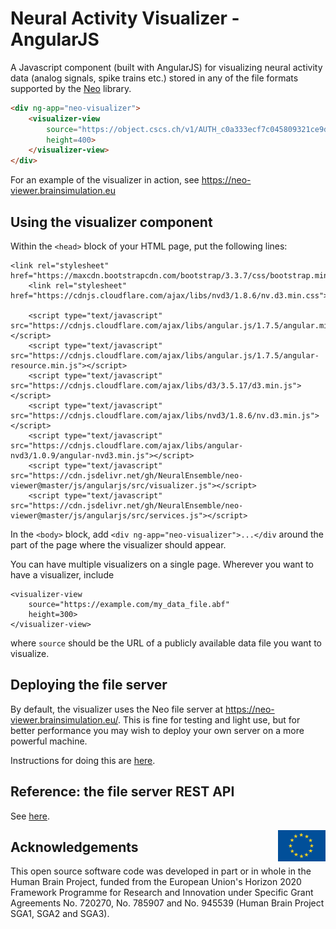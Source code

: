 # Neural Activity Visualizer - AngularJS

A Javascript component (built with AngularJS) for visualizing neural activity data
(analog signals, spike trains etc.) stored in any of the file formats supported by
the [Neo](http://neuralensemble.org/neo) library.

```html
<div ng-app="neo-visualizer">
    <visualizer-view
        source="https://object.cscs.ch/v1/AUTH_c0a333ecf7c045809321ce9d9ecdfdea/Migliore_2018_CA1/exp_data/abf-int-bAC/Ivy_960711AHP3/96711008.abf"
        height=400>
    </visualizer-view>
</div>
```

For an example of the visualizer in action, see https://neo-viewer.brainsimulation.eu

## Using the visualizer component

Within the `<head>` block of your HTML page, put the following lines:

```
<link rel="stylesheet" href="https://maxcdn.bootstrapcdn.com/bootstrap/3.3.7/css/bootstrap.min.css">
    <link rel="stylesheet" href="https://cdnjs.cloudflare.com/ajax/libs/nvd3/1.8.6/nv.d3.min.css">

    <script type="text/javascript" src="https://cdnjs.cloudflare.com/ajax/libs/angular.js/1.7.5/angular.min.js"></script>
    <script type="text/javascript" src="https://cdnjs.cloudflare.com/ajax/libs/angular.js/1.7.5/angular-resource.min.js"></script>
    <script type="text/javascript" src="https://cdnjs.cloudflare.com/ajax/libs/d3/3.5.17/d3.min.js"></script>
    <script type="text/javascript" src="https://cdnjs.cloudflare.com/ajax/libs/nvd3/1.8.6/nv.d3.min.js"></script>
    <script type="text/javascript" src="https://cdnjs.cloudflare.com/ajax/libs/angular-nvd3/1.0.9/angular-nvd3.min.js"></script>
    <script type="text/javascript" src="https://cdn.jsdelivr.net/gh/NeuralEnsemble/neo-viewer@master/js/angularjs/src/visualizer.js"></script>
    <script type="text/javascript" src="https://cdn.jsdelivr.net/gh/NeuralEnsemble/neo-viewer@master/js/angularjs/src/services.js"></script>
```

In the `<body>` block, add `<div ng-app="neo-visualizer">...</div` around the part of the page where the visualizer should appear.

You can have multiple visualizers on a single page. Wherever you want to have a visualizer, include
```
<visualizer-view 
    source="https://example.com/my_data_file.abf" 
    height=300>
</visualizer-view>
```
where `source` should be the URL of a publicly available data file you want to visualize.


## Deploying the file server

By default, the visualizer uses the Neo file server at https://neo-viewer.brainsimulation.eu/. This is fine for testing and light use, but for better performance you may
wish to deploy your own server on a more powerful machine.

Instructions for doing this are [here](https://github.com/NeuralEnsemble/neo-viewer/blob/master/api/README.md#deployment).


## Reference: the file server REST API

See [here](https://neo-viewer.brainsimulation.eu/#api-docs).


<div><img src="../../eu_logo.jpg" alt="EU Logo" width="15%" align="right"></div>


## Acknowledgements
This open source software code was developed in part or in whole in the Human Brain Project, funded from the European Union's Horizon 2020 Framework Programme for Research and Innovation under Specific Grant Agreements No. 720270, No. 785907 and No. 945539 (Human Brain Project SGA1, SGA2 and SGA3).
